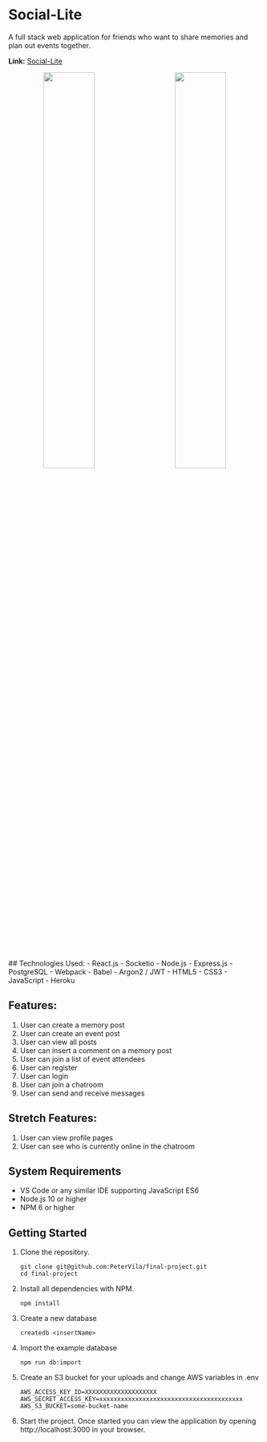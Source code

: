 # Social-Lite

A full stack web application for friends who want to share memories and plan out events together. <br />

**Link:**
[Social-Lite](https://social-lite-lfz.herokuapp.com/)

<p align="center">
  <img src="https://user-images.githubusercontent.com/42393951/142703705-8a2bdc26-a4a5-4ffb-bf3e-ff7f6faebc33.png" width="45%"/>
&nbsp; &nbsp; &nbsp; &nbsp;
  <img src="https://user-images.githubusercontent.com/42393951/142703708-be804cf7-aaf6-4f56-a22c-a4544dd69cc9.gif" width="45%"/>
</p>
## Technologies Used: 
- React.js
- Socketio
- Node.js
- Express.js
- PostgreSQL
- Webpack
- Babel
- Argon2 / JWT
- HTML5
- CSS3
- JavaScript
- Heroku

## Features: 
1. User can create a memory post
2. User can create an event post
3. User can view all posts
4. User can insert a comment on a memory post
5. User can join a list of event attendees
6. User can register
7. User can login
8. User can join a chatroom
9. User can send and receive messages

## Stretch Features:
1. User can view profile pages
2. User can see who is currently online in the chatroom

## System Requirements

- VS Code or any similar IDE supporting JavaScript ES6
- Node.js 10 or higher
- NPM 6 or higher

## Getting Started

1. Clone the repository.

    ```shell
    git clone git@github.com:PeterVila/final-project.git
    cd final-project
    ```

2. Install all dependencies with NPM.

    ```shell
    npm install
    ```

3. Create a new database

    ```shell
    createdb <insertName>
    ```

4. Import the example database
    ```shell
    npm run db:import
    ```

5. Create an S3 bucket for your uploads and change AWS variables in .env
    ```shell
    AWS_ACCESS_KEY_ID=XXXXXXXXXXXXXXXXXXXX
    AWS_SECRET_ACCESS_KEY=xxxxxxxxxxxxxxxxxxxxxxxxxxxxxxxxxxxxxxxx
    AWS_S3_BUCKET=some-bucket-name
    ```

6. Start the project. Once started you can view the application by opening http://localhost:3000 in your browser.
